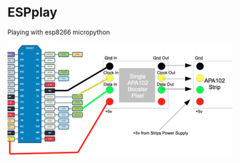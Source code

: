 # ESPplay
Playing with esp8266 micropython

![alt text][logo]

[logo]: https://raw.githubusercontent.com/WillemJan/ESPplay/master/apa.png

